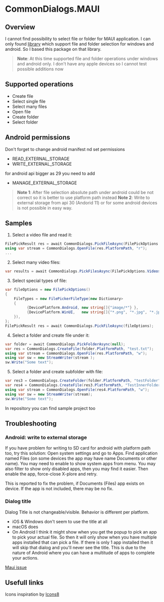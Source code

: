 # CommonDialogs.MAUI
## Overview
I cannot find possibility to select file or folder for MAUI application. 
I can only found [library](https://github.com/mingkly/MKFilePicker) which support file and folder selection for windows and android. So I based this package on that library.
> **Note**: At this time supported file and folder operations under windows and android only. I don't have any apple devices so I cannot test possible additions now

## Supported operations
- Create file
- Select single file
- Select many files
- Open file
- Create folder
- Select folder

## Android permissions
Don't forget to change android manifest nd set permissions
- READ_EXTERNAL_STORAGE
- WRITE_EXTERNAL_STORAGE

for android api bigger as 29 you need to add
- MANAGE_EXTERNAL_STORAGE
> **Note 1**: After file selection absolute path under android could be not correct so it is better to use platform path instead
> **Note 2**: Write to external storage from api 30 (Andorid 11) or for some android devices is not possible in easy way.

## Samples

1. Select a video file and read it:
```csharp
FilePickResult res = await CommonDialogs.PickFileAsync(FilePickOptions.Videos);
using var stream = CommonDialogs.OpenFile(res.PlatformPath, "r");
...
```

2. Select many video files:
```csharp
var results = await CommonDialogs.PickFilesAsync(FilePickOptions.Videos);
```
3. Select special types of file:
```csharp
var fileOptions = new FilePickOptions()
{
    FileTypes = new FilePickerFileType(new Dictionary>
    {
          {DevicePlatform.Android, new string[]{"image/*"} },
          {DevicePlatform.WinUI,   new string[]{"*.png", "*.jpg", "*.jpeg", "*.webp","*.gif","*.bmp"} }
    }),
};
FilePickResult res = await CommonDialogs.PickFileAsync(fileOptions);
```
4. Select a folder and create file under it:
```csharp
var folder = await CommonDialogs.PickFolderAsync(null);
var res = CommonDialogs.CreateFile(folder.PlatformPath, "test.txt");
using var stream = CommonDialogs.OpenFile(res.PlatformPath, "w");
using var sw = new StreamWriter(stream );
sw.Write("Some text");
```
5. Select a folder and create subfolder with file:
```csharp
var res3 = CommonDialogs.CreateFolder(folder.PlatformPath, "testFolder");
var res4 = CommonDialogs.CreateFile(res3.PlatformPath, "TestInnerFolder/test.txt");
using var stream = CommonDialogs.OpenFile(res4.PlatformPath, "w");
using var sw = new StreamWriter(stream);
sw.Write("Some text");
```
In repository you can find sample project too

## Troubleshooting
### Android: write to external storage
If you have problem for writing to SD card for android with platform path too, try this solution:
Open system settings and go to Apps. Find application named Files (on some devices the app may have name Documents or other name). You may need to enable to show system apps from menu. You may also filter to show only disabled apps, then you may find it easier. Then enable the app, force-close X-plore and retry.

This is reported to fix the problem, if Documents (Files) app exists on device. If the app is not included, there may be no fix.

### Dialog title
Dialog Title is not changeable/visible. Behavior is different per platform.
- iOS & Windows don't seem to use the title at all
- macOS does
- On Android I think it might show when you get the popup to pick an app to pick your actual file. So then it will only show when you have multiple apps installed that can pick a file. If there is only 1 app installed then it will skip that dialog and you'll never see the title. This is due to the nature of Android where you can have a multitude of apps to complete your actions.

[Maui issue](https://github.com/dotnet/maui/issues/8173)

## Usefull links
Icons inspiration by [Icons8](https://icons8.com)
